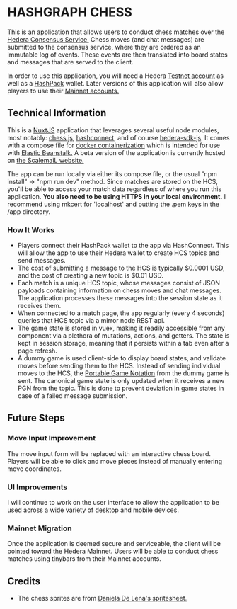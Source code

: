 # HASHGRAPH CHESS

This is an application that allows users to conduct chess matches over the [Hedera Consensus Service.](https://hedera.com/consensus-service) Chess moves (and chat messages) are submitted to the consensus service, where they are ordered as an immutable log of events. These events are then translated into board states and messages that are served to the client.

In order to use this application, you will need a Hedera [Testnet account](https://portal.hedera.com/register) as well as a [HashPack](https://www.hashpack.app/) wallet. Later versions of this application will also allow players to use their [Mainnet accounts.](https://hedera.com/account-creation)

## Technical Information

This is a [NuxtJS](https://nuxtjs.org/) application that leverages several useful node modules, most notably: [chess.js](https://github.com/jhlywa/chess.js), [hashconnect](https://www.hashpack.app/hashconnect), and of course [hedera-sdk-js](https://github.com/hashgraph/hedera-sdk-js). It comes with a compose file for [docker containerization](https://www.docker.com/) which is intended for use with [Elastic Beanstalk.](https://aws.amazon.com/elasticbeanstalk/) A beta version of the application is currently hosted on [the ScalemaiL website.](https://hashgraphchessbeta.scalemail.com)

The app can be run locally via either its compose file, or the usual "npm install" -> "npm run dev" method. Since matches are stored on the HCS, you'll be able to access your match data regardless of where you run this application. **You also need to be using HTTPS in your local environment.** I recommend using mkcert for 'localhost' and putting the .pem keys in the /app directory.

### How It Works

- Players connect their HashPack wallet to the app via HashConnect. This will allow the app to use their Hedera wallet to create HCS topics and send messages.
- The cost of submitting a message to the HCS is typically $0.0001 USD, and the cost of creating a new topic is $0.01 USD.
- Each match is a unique HCS topic, whose messages consist of JSON payloads containing information on chess moves and chat messages. The application processes these messages into the session state as it receives them.
- When connected to a match page, the app regularly (every 4 seconds) queries that HCS topic via a mirror node REST api.
- The game state is stored in vuex, making it readily accessible from any component via a plethora of mutations, actions, and getters. The state is kept in session storage, meaning that it persists within a tab even after a page refresh.
- A dummy game is used client-side to display board states, and validate moves before sending them to the HCS. Instead of sending individual moves to the HCS, the [Portable Game Notation](https://en.wikipedia.org/wiki/Portable_Game_Notation) from the dummy game is sent. The canonical game state is only updated when it receives a new PGN from the topic. This is done to prevent deviation in game states in case of a failed message submission.

## Future Steps

### Move Input Improvement

The move input form will be replaced with an interactive chess board. Players will be able to click and move pieces instead of manually entering move coordinates.

### UI Improvements

I will continue to work on the user interface to allow the application to be used across a wide variety of desktop and mobile devices.

### Mainnet Migration

Once the application is deemed secure and serviceable, the client will be pointed toward the Hedera Mainnet. Users will be able to conduct chess matches using tinybars from their Mainnet accounts.

## Credits

- The chess sprites are from [Daniela De Lena's spritesheet.](https://dilena.de/chess-artwork-pieces-and-board-art-assets)
